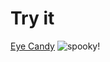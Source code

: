 # Try it
[Eye Candy](https://brettmcgillis.github.io/eye-candy/)
![spooky!](https://brettmcgillis.github.io/eye-candy/screenshot.png)

